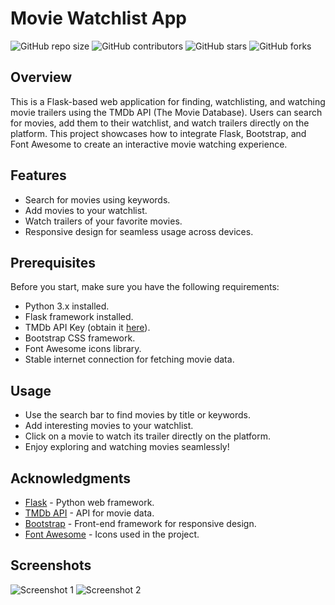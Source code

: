 # Movie Watchlist App

![GitHub repo size](https://img.shields.io/github/repo-size/dervishixhoni/GroupProject)
![GitHub contributors](https://img.shields.io/github/contributors/dervishixhoni/GroupProject)
![GitHub stars](https://img.shields.io/github/stars/dervishixhoni/GroupProject?style=social)
![GitHub forks](https://img.shields.io/github/forks/dervishixhoni/GroupProject?style=social)

## Overview
This is a Flask-based web application for finding, watchlisting, and watching movie trailers using the TMDb API (The Movie Database). Users can search for movies, add them to their watchlist, and watch trailers directly on the platform. This project showcases how to integrate Flask, Bootstrap, and Font Awesome to create an interactive movie watching experience.

## Features
- Search for movies using keywords.
- Add movies to your watchlist.
- Watch trailers of your favorite movies.
- Responsive design for seamless usage across devices.

## Prerequisites
Before you start, make sure you have the following requirements:

- Python 3.x installed.
- Flask framework installed.
- TMDb API Key (obtain it [here](https://www.themoviedb.org/documentation/api)).
- Bootstrap CSS framework.
- Font Awesome icons library.
- Stable internet connection for fetching movie data.

## Usage
- Use the search bar to find movies by title or keywords.
- Add interesting movies to your watchlist.
- Click on a movie to watch its trailer directly on the platform.
- Enjoy exploring and watching movies seamlessly!

## Acknowledgments
- [Flask](https://flask.palletsprojects.com/) - Python web framework.
- [TMDb API](https://www.themoviedb.org/documentation/api) - API for movie data.
- [Bootstrap](https://getbootstrap.com/) - Front-end framework for responsive design.
- [Font Awesome](https://fontawesome.com/) - Icons used in the project.

## Screenshots
![Screenshot 1](screenshots/screenshot1.png)
![Screenshot 2](screenshots/screenshot2.png)
